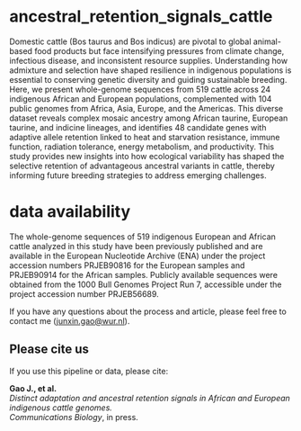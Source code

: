 # ancestral_retention_signals_cattle

Domestic cattle (Bos taurus and Bos indicus) are pivotal to global animal-based food products but face intensifying pressures from climate change, infectious disease, and inconsistent resource supplies. Understanding how admixture and selection have shaped resilience in indigenous populations is essential to conserving genetic diversity and guiding sustainable breeding. Here, we present whole-genome sequences from 519 cattle across 24 indigenous African and European populations, complemented with 104 public genomes from Africa, Asia, Europe, and the Americas. This diverse dataset reveals complex mosaic ancestry among African taurine, European taurine, and indicine lineages, and identifies 48 candidate genes with adaptive allele retention linked to heat and starvation resistance, immune function, radiation tolerance, energy metabolism, and productivity. This study provides new insights into how ecological variability has shaped the selective retention of advantageous ancestral variants in cattle, thereby informing future breeding strategies to address emerging challenges.

# data availability
The whole-genome sequences of 519 indigenous European and African cattle analyzed in this study have been previously published and are available in the European Nucleotide Archive (ENA) under the project accession numbers PRJEB90816 for the European samples and PRJEB90914 for the African samples. Publicly available sequences were obtained from the 1000 Bull Genomes Project Run 7, accessible under the project accession number PRJEB56689. 

If you have any questions about the process and article, please feel free to contact me (junxin.gao@wur.nl).

## Please cite us

If you use this pipeline or data, please cite:

**Gao J., et al.**  
*Distinct adaptation and ancestral retention signals in African and European indigenous cattle genomes.*  
*Communications Biology*, in press.
